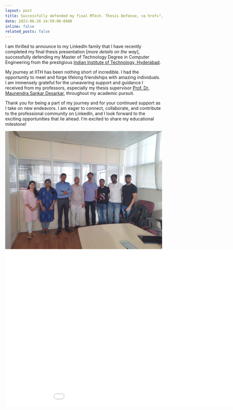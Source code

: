 ```yaml
---
layout: post
title: Successfully defended my final MTech. Thesis Defense, <a href="/assets/files/iith/semester-4/thesis/Thesis Stage 3 Presentation - Kamal Shrestha.pdf"><sub>[Slide]</sub></a>
date: 2023-06-20 14:59:00-0400
inline: false
related_posts: false
---
```


I am thrilled to announce to my LinkedIn family that I have recently completed my final thesis presentation [_more details on the way_], successfully defending my Master of Technology Degree in Computer Engineering from the prestigious <a href="https://iith.ac.in">Indian Institute of Technology, Hyderabad</a>.

My journey at IITH has been nothing short of incredible. I had the opportunity to meet and forge lifelong friendships with amazing individuals. I am immensely grateful for the unwavering support and guidance I received from my professors, especially my thesis supervisor <a href="https://people.iith.ac.in/maunendra/">Prof. Dr. Maunendra Sankar Desarkar</a>, throughout my academic pursuit.

Thank you for being a part of my journey and for your continued support as I take on new endeavors. I am eager to connect, collaborate, and contribute to the professional community on LinkedIn, and I look forward to the exciting opportunities that lie ahead. I'm excited to share my educational milestone!

<img src="/assets/files/iith/semester-4/thesis/FinalThesisDefense_KamalShrestha.jpeg" width="1000px">

<br>

<iframe src="/assets/files/iith/semester-4/thesis/Thesis Stage 3 Presentation - Kamal Shrestha.pdf" width="1000px" height="500" frameborder="no" border="5" marginwidth="0" marginheight="0"></iframe>
